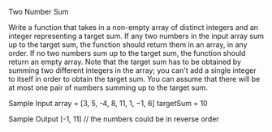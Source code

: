 
Two Number Sum

Write a function that takes in a non-empty array of distinct integers and an integer representing a target sum. If any two numbers in the input array sum up to the target sum, the function should return them in an array, in any order. If no two numbers sum up to the target sum, the function should return an empty array.
Note that the target sum has to be obtained by summing two different integers in the array; you can't add a single integer to itself in order to obtain the target sum.
You can assume that there will be at most one pair of numbers summing up to the target sum.

Sample Input
array = [3, 5, -4, 8, 11, 1, −1, 6]
targetSum = 10

Sample Output
[-1, 11] // the numbers could be in reverse order